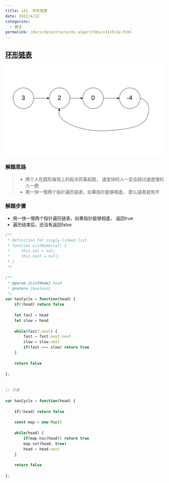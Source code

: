 ```yaml
---
title: 141. 环形链表
date: 2022/4/22
categories:
  - 算法
permalink: /docs/datastructures-algorithms/c4115c1e.html
---
```

## [环形链表](https://leetcode.cn/problems/linked-list-cycle/)

![image-20220722003316664](https://raw.githubusercontent.com/sixgodsama/tz/main/public/202207220033708.png)

### 解题思路

> - 两个人在圆形操场上的起点同事起跑， 速度快的人一定会超过速度慢的人一圈
> - 用一快一慢两个指针遍历链表，如果指针能够相逢， 那么链表就有环

### 解题步骤

- 用一快一慢两个指针遍历链表，如果指针能够相逢， 返回true
- 遍历结束后，还没有返回false

```js
/**
 * Definition for singly-linked list.
 * function ListNode(val) {
 *     this.val = val;
 *     this.next = null;
 * }
 */

/**
 * @param {ListNode} head
 * @return {boolean}
 */
var hasCycle = function(head) {
    if(!head) return false

    let fast = head
    let slow = head

    while(fast?.next) {
        fast = fast.next.next
        slow = slow.next
        if(fast === slow) return true
    }

    return false

};


// 字典

var hasCycle = function(head) {

    if(!head) return false

    const map = new Map()

    while(head) {
        if(map.has(head)) return true
        map.set(head, true)
        head = head.next
    }

    return false

};
```
